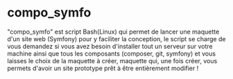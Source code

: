 # compo_symfo
"compo_symfo" est script Bash(Linux) qui permet de lancer une maquette d'un site web (Symfony) pour y faciliter la conception, le script se charge de vous demandez si vous avez besoin d'installer tout un serveur sur votre machine ainsi que tous les composants (composer, git, symfony) et vous laisses le choix de la maquette à créer, maquette qui, une fois créer, vous permets d'avoir un site prototype prêt à être entièrement modifier !

